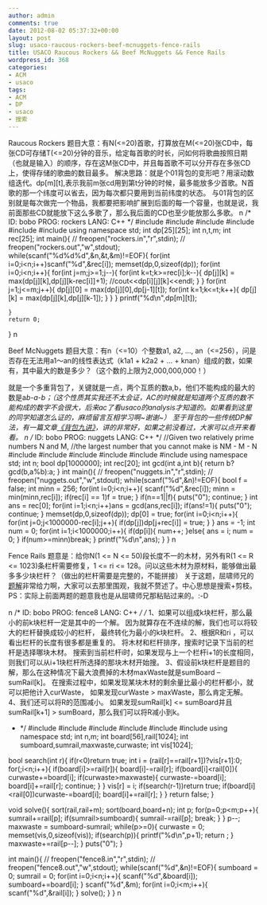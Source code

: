 ```yaml
---
author: admin
comments: true
date: 2012-08-02 05:37:32+00:00
layout: post
slug: usaco-raucous-rockers-beef-mcnuggets-fence-rails
title: USACO Raucous Rockers && Beef McNuggets && Fence Rails
wordpress_id: 368
categories:
- ACM
- usaco
tags:
- ACM
- DP
- usaco
- 搜索
---
```


Raucous Rockers
题目大意：有N(<=20)首歌，打算放在M(<=20)张CD中，每张CD可存储T(<=20)分钟的音乐，给定每首歌的时长，问如何将歌曲按照日期（也就是输入）的顺序，存在这M张CD中，并且每首歌不可以分开存在多张CD上，使得存储的歌曲的数目最多。
解决思路：就是个01背包的变形吧？用滚动数组迭代。dp[m][t],表示我前m张cd用到第t分钟的时候，最多能放多少首歌。N首歌的那一个纬度可以省去，因为每次都只要用到当前纬度的状态。
与01背包的区别就是每次做完一个物品，我都要把影响扩展到后面的每一个容量，也就是说，我前面那些CD就能放下这么多歌了，那么我后面的CD也至少能放那么多歌。
n
/*
ID: bobo
PROG: rockers
LANG: C++
*/
#include<iostream>
#include<cstdio>
#include<cstring>
#include<string>
#include<algorithm>
#include<cmath>
using namespace std;
int dp[25][25];
int n,t,m;
int rec[25];
int main(){
//	freopen("rockers.in","r",stdin);
//	freopen("rockers.out","w",stdout);
	while(scanf("%d%d%d",&n,&t,&m)!=EOF){
		for(int i=0;i<n;i++)scanf("%d",&rec[i]);
		memset(dp,0,sizeof(dp));
		for(int i=0;i<n;i++){
			for(int j=m;j>=1;j--){
				for(int k=t;k>=rec[i];k--){
					dp[j][k] = max(dp[j][k],dp[j][k-rec[i]]+1);
					//cout<<dp[i][j][k]<<endl;
				}
			}
			for(int j=1;j<=m;j++){
				dp[j][0] = max(dp[j][0],dp[j-1][t]);
				for(int k=1;k<=t;k++){
					dp[j][k] = max(dp[j][k],dp[j][k-1]);
				}
			}
		}
		printf("%d\n",dp[m][t]);

	}
	return 0;
}
n

Beef McNuggets 
题目大意：有n（<=10）个整数a1, a2, …, an（<=256），问是否存在无法用a1～an的线性表达式（k1a1 + k2a2 + … + knan）组成的数，如果有，其中最大的数是多少？（这个数的上限为2,000,000,000！）

就是一个多重背包了，关键就是一点，两个互质的数a,b，他们不能构成的最大的数是a*b-a-b；（这个性质其实我还不太会证，AC的时候就是知道两个互质的数不能构成的数字不会很大，后来ac了看usaco的analysis才知道的。如果看到这里的同学知道怎么证的，麻烦留言互相学习啊~谢谢~）
至于背包的一些传统DP解法，有一篇文章[《背包九讲》](http://wonderflow.info/wp-content/uploads/2012/08/背包九讲.pdf)，讲的非常好，如果之前没看过，大家可以点开来看看。
n
/*
ID: bobo
PROG: nuggets
LANG: C++
*/
//Given two relatively prime numbers N and M,
//the largest number that you cannot make is NM - M - N
#include<iostream>
#include<cstdio>
#include<cstring>
#include<string>
#include<algorithm>
#include<cmath>
using namespace std;
int n;
bool dp[1000000];
int rec[20];
int gcd(int a,int b){
	return b?gcd(b,a%b):a;
}
int main(){
//	freopen("nuggets.in","r",stdin);
//	freopen("nuggets.out","w",stdout);
	while(scanf("%d",&n)!=EOF){
		bool f = false;
		int minn = 256;
		for(int i=0;i<n;i++){
			scanf("%d",&rec[i]);
			minn = min(minn,rec[i]);
			if(rec[i] == 1)f = true;
		}
		if(n==1||f){
			puts("0");
			continue;
		}
		int ans = rec[0];
		for(int i=1;i<n;i++)ans = gcd(ans,rec[i]);
		if(ans!=1){
			puts("0");
			continue;
		}
		memset(dp,0,sizeof(dp));
		dp[0] = true;
		for(int i=0;i<n;i++){
			for(int j=0;j<1000000-rec[i];j++){
				if(dp[j])dp[j+rec[i]] = true;
			}
		}
		ans = -1;
		int num = 0;
		for(int i=1;i<1000000;i++){
			if(dp[i]){
				num++;
			}else{
				ans = i;
				num = 0;
			}
			if(num>=minn)break;
		}
		printf("%d\n",ans);
	}
}
n

Fence Rails 题意是：给你N(1 <= N <= 50)段长度不一的木材，另外有R(1 <= R <= 1023)条栏杆需要修复，1 <= ri <= 128。问以这些木材为原材料，能够做出最多多少块栏杆？（做出的栏杆需要是完整的，不能拼接）
关于这题，屈啸师兄的[题解](http://qxavier.info/2011/07/01/usaco-section-4-1-fence-rails/)非常给力啊，大家可以去那里围观，我就不赘述了。中心思想是搜索+剪枝。PS：实际上前面两题的题意我也是从屈啸师兄那粘贴过来的。:-D

n
/*
ID: bobo
PROG: fence8
LANG: C++
*/
/*
1、如果可以组成k块栏杆，那么最小的前k块栏杆一定是其中的一个解。
	因为就算存在不连续的解，我们也可以将较大的栏杆替换成较小的栏杆，
	最终转化为最小的k块栏杆。
2、根据R和ri ，可以看出栏杆的长度有很多都是重复的。
	将木材和栏杆排序，搜索时记录下当前的栏杆是选择哪块木材。
	搜索到当前栏杆i时，如果发现与上一个栏杆i+1的长度相同，
	则我们可以从i+1块栏杆所选择的那块木材开始搜。
3、假设前k块栏杆是题目的解，那么在这种情况下最大浪费掉的木材maxWaste就是sumBoard – sumRail[k]。
	在搜索过程中，如果发现某块木材的剩余量比最小的栏杆都小，就可以把他计入curWaste，
	如果发现curWaste > maxWaste，那么肯定无解。
4、我们还可以将R的范围减小。
	如果发现sumRail[k] <= sumBoard并且sumRail[k+1] > sumBoard，那么我们可以将R减小到k。
 * */
#include<iostream>
#include<cstdio>
#include<cstring>
#include<string>
#include<algorithm>
#include<cmath>
using namespace std;
int n,m;
int board[56],rail[1024];
int sumboard,sumrail,maxwaste,curwaste;
int vis[1024];

bool search(int r){
	if(r<0)return true;
	int i = (rail[r]==rail[r+1])?vis[r+1]:0;
	for(;i<n;i++){
		if(board[i]>=rail[r]){
			board[i]-=rail[r];
			if(board[i]<rail[0]){
				curwaste+=board[i];
				if(curwaste>maxwaste){
					curwaste-=board[i];
					board[i]+=rail[r];
					continue;
				}
			}
			vis[r] = i;
			if(search(r-1))return true;
			if(board[i]<rail[0])curwaste-=board[i];
			board[i]+=rail[r];
		}
	}
	return false;
}

void solve(){
	sort(rail,rail+m);
	sort(board,board+n);
	int p;
	for(p=0;p<m;p++){
		sumrail+=rail[p];
		if(sumrail>sumboard){
			sumrail-=rail[p];
			break;
		}
	}
	p--;
	maxwaste = sumboard-sumrail;
	while(p>=0){
		curwaste = 0;
		memset(vis,0,sizeof(vis));
		if(search(p)){
			printf("%d\n",p+1);
			return ;
		}
		maxwaste+=rail[p--];
	}
	puts("0");
}

int main(){
//	freopen("fence8.in","r",stdin);
//	freopen("fence8.out","w",stdout);
	while(scanf("%d",&n)!=EOF){
		sumboard = 0;
		sumrail = 0;
		for(int i=0;i<n;i++){
			scanf("%d",&board[i]);
			sumboard+=board[i];
		}
		scanf("%d",&m);
		for(int i=0;i<m;i++){
			scanf("%d",&rail[i]);
		}
		solve();
	}
}
n

